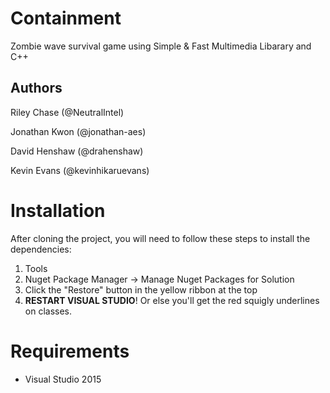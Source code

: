 # Containment

Zombie wave survival game using Simple & Fast Multimedia Libarary and C++

## Authors

Riley Chase (@NeutralIntel)

Jonathan Kwon (@jonathan-aes)

David Henshaw (@drahenshaw)

Kevin Evans (@kevinhikaruevans)


# Installation

After cloning the project, you will need to follow these steps to install the dependencies:

1. Tools
2. Nuget Package Manager -> Manage Nuget Packages for Solution 
3. Click the "Restore" button in the yellow ribbon at the top
4. **RESTART VISUAL STUDIO**! Or else you'll get the red squigly underlines on classes.

# Requirements

* Visual Studio 2015

